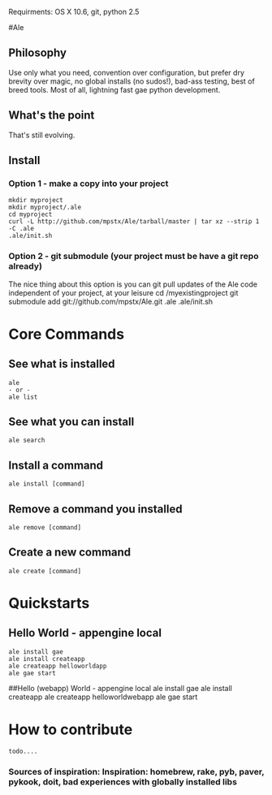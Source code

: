 Requirments:  OS X 10.6, git, python 2.5

#Ale
## Philosophy
Use only what you need, convention over configuration, but prefer dry brevity over magic, no global installs (no sudos!), bad-ass testing, best of breed tools.  Most of all, lightning fast gae python development.

## What's the point
That's still evolving.

## Install
### Option 1 - make a copy into your project
    mkdir myproject
    mkdir myproject/.ale
    cd myproject
    curl -L http://github.com/mpstx/Ale/tarball/master | tar xz --strip 1 -C .ale
    .ale/init.sh

### Option 2 - git submodule (your project must be have a git repo already)
The nice thing about this option is you can git pull updates of the Ale code independent of your project, at your leisure
    cd /myexistingproject
    git submodule add git://github.com/mpstx/Ale.git .ale
    .ale/init.sh
    
# Core Commands
## See what is installed
    ale
    - or - 
    ale list
## See what you can install
    ale search
## Install a command
    ale install [command]
## Remove a command you installed
    ale remove [command]
## Create a new command
    ale create [command]
    
# Quickstarts
## Hello World - appengine local
    ale install gae
    ale install createapp
    ale createapp helloworldapp
    ale gae start

##Hello (webapp) World - appengine local
    ale install gae
    ale install createapp
    ale createapp helloworldwebapp
    ale gae start

# How to contribute
    todo....

### Sources of inspiration:  Inspiration: homebrew, rake, pyb, paver, pykook, doit, bad experiences with globally installed libs